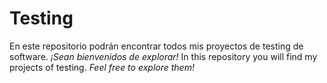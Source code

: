# Testing

En este repositorio podrán encontrar todos mis proyectos de testing de software. 
*¡Sean bienvenidos de explorar!*
In this repository you will find my projects of testing. *Feel free to explore them!*
